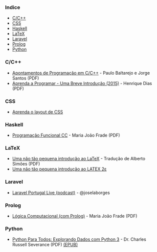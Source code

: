 ### Indice

* [C/C++](#cc)
* [CSS](#css)
* [Haskell](#haskell)
* [LaTeX](#latex)
* [Laravel](#laravel)
* [Prolog](#prolog)
* [Python](#python)



### C/C++

* [Apontamentos de Programação em C/C++](http://www.dei.isep.ipp.pt/~pbsousa/aulas/ano_0/2006_07/c/Sebenta-cpp-03-2006.pdf) - Paulo Baltarejo e Jorge Santos (PDF)
* [Aprenda a Programar - Uma Breve Introdução (2015)](https://henriquedias.com/downloads/aprenda_a_programar.pdf) - Henrique Dias (PDF)


### CSS

* [Aprenda o layout de CSS](http://pt-pt.learnlayout.com)


### Haskell

* [Programação Funcional CC](http://www4.di.uminho.pt/~mjf/pub/PF-Haskell.pdf) - Maria João Frade (PDF)


### LaTeX

* [Uma não tão pequena introdução ao LaTeX](http://alfarrabio.di.uminho.pt/~albie/lshort/pt-lshort.pdf) - Tradução de Alberto Simões (PDF)
* [Uma não tão pequena introdução ao LATEX 2ε](http://www.ctan.org/tex-archive/info/lshort/portuguese)


### Laravel

* [Laravel Portugal Live (podcast)](https://laravelportugal.simplecast.fm/) - @joselaborges

### Prolog

* [Lógica Computacional (com Prolog)](http://www4.di.uminho.pt/~mjf/pub/LC-Prolog.pdf) - Maria João Frade (PDF)


### Python

* [Python Para Todos: Explorando Dados com Python 3](http://do1.dr-chuck.com/pythonlearn/PT_br/pythonlearn.pdf) - Dr. Charles Russell Severance (PDF) [(EPUB)](http://do1.dr-chuck.com/pythonlearn/PT_br/pythonlearn.epub)
